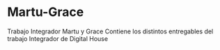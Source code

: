 # Martu-Grace
Trabajo Integrador Martu y Grace
Contiene los distintos entregables del trabajo Integrador de Digital House
